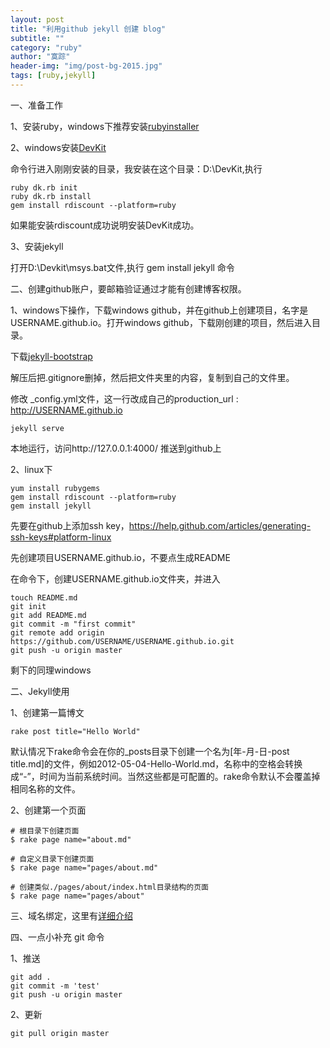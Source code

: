 ```yaml
---
layout: post
title: "利用github jekyll 创建 blog"
subtitle: ""
category: "ruby"
author: "寞踪"
header-img: "img/post-bg-2015.jpg"
tags: [ruby,jekyll]
---
```


一、准备工作

1、安装ruby，windows下推荐安装<a href="http://rubyinstaller.org/downloads/" target="_blank">rubyinstaller</a>

2、windows安装<a href="http://rubyinstaller.org/downloads/" target="_blank">DevKit</a>

命令行进入刚刚安装的目录，我安装在这个目录：D:\DevKit,执行

    ruby dk.rb init
    ruby dk.rb install
    gem install rdiscount --platform=ruby

如果能安装rdiscount成功说明安装DevKit成功。

3、安装jekyll

打开D:\Devkit\msys.bat文件,执行 gem install jekyll 命令

二、创建github账户，要邮箱验证通过才能有创建博客权限。

1、windows下操作，下载windows github，并在github上创建项目，名字是USERNAME.github.io。打开windows github，下载刚创建的项目，然后进入目录。

下载<a href="https://github.com/plusjade/jekyll-bootstrap" target="_blank">jekyll-bootstrap</a>

解压后把.gitignore删掉，然后把文件夹里的内容，复制到自己的文件里。

修改 _config.yml文件，这一行改成自己的production_url : http://USERNAME.github.io

    jekyll serve

本地运行，访问http://127.0.0.1:4000/
推送到github上

2、linux下

	yum install rubygems
	gem install rdiscount --platform=ruby
	gem install jekyll

先要在github上添加ssh key，https://help.github.com/articles/generating-ssh-keys#platform-linux

先创建项目USERNAME.github.io，不要点生成README

在命令下，创建USERNAME.github.io文件夹，并进入

    touch README.md
    git init
    git add README.md
    git commit -m "first commit"
    git remote add origin https://github.com/USERNAME/USERNAME.github.io.git
    git push -u origin master

剩下的同理windows

二、Jekyll使用

1、创建第一篇博文

    rake post title="Hello World"

默认情况下rake命令会在你的_posts目录下创建一个名为[年-月-日-post title.md]的文件，例如2012-05-04-Hello-World.md，名称中的空格会转换成“-”，时间为当前系统时间。当然这些都是可配置的。rake命令默认不会覆盖掉相同名称的文件。

2、创建第一个页面

    # 根目录下创建页面
    $ rake page name="about.md"

    # 自定义目录下创建页面
    $ rake page name="pages/about.md"

    # 创建类似./pages/about/index.html目录结构的页面
    $ rake page name="pages/about"


三、域名绑定，这里有<a href="https://help.github.com/articles/setting-up-a-custom-domain-with-pages" target="_blank">详细介绍</a>

四、一点小补充 git 命令

1、推送

    git add .
    git commit -m 'test'
    git push -u origin master

2、更新

    git pull origin master
